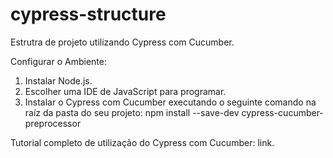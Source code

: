 # cypress-structure
Estrutra de projeto utilizando Cypress com Cucumber.

Configurar o Ambiente:
1. Instalar Node.js.
2. Escolher uma IDE de JavaScript para programar.
3. Instalar o Cypress com Cucumber executando o seguinte comando na raíz da pasta do seu projeto: 
    npm install --save-dev cypress-cucumber-preprocessor

Tutorial completo de utilização do Cypress com Cucumber: link.